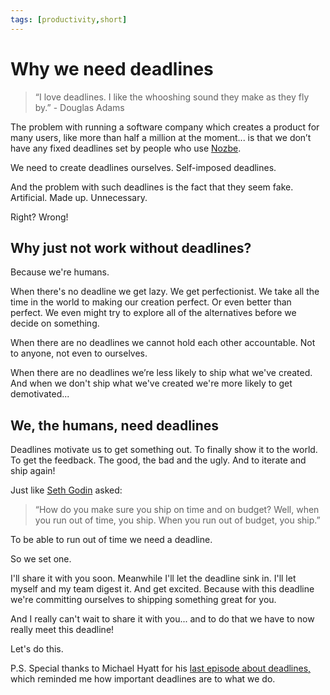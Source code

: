 ```yaml
---
tags: [productivity,short]
---
```


# Why we need deadlines

> “I love deadlines. I like the whooshing sound they make as they fly by.” - Douglas Adams

The problem with running a software company which creates a product for many users, like more than half a million at the moment... is that we don’t have any fixed deadlines set by people who use [Nozbe][n].

We need to create deadlines ourselves. Self-imposed deadlines.

And the problem with such deadlines is the fact that they seem fake. Artificial. Made up. Unnecessary.

Right? Wrong!

## Why just not work without deadlines? 

Because we're humans. 

When there's no deadline we get lazy. We get perfectionist. We take all the time in the world to making our creation perfect. Or even better than perfect. We even might try to explore all of the alternatives before we decide on something.

When there are no deadlines we cannot hold each other accountable. Not to anyone, not even to ourselves.

When there are no deadlines we’re less likely to ship what we've created. And when we don't ship what we've created we're more likely to get demotivated...

## We, the humans, need deadlines

Deadlines motivate us to get something out. To finally show it to the world. To get the feedback. The good, the bad and the ugly. And to iterate and ship again!

Just like [Seth Godin](https://seths.blog) asked:

> “How do you make sure you ship on time and on budget? Well, when you run out of time, you ship. When you run out of budget, you ship.”

To be able to run out of time we need a deadline.

So we set one.

I'll share it with you soon. Meanwhile I'll let the deadline sink in. I'll let myself and my team digest it. And get excited. Because with this deadline we're committing ourselves to shipping something great for you.

And I really can't wait to share it with you... and to do that we have to now really meet this deadline!

Let's do this.

P.S. Special thanks to Michael Hyatt for his [last episode about deadlines,](https://michaelhyatt.com/how-to-deliver-on-deadline/) which reminded me how important deadlines are to what we do.

[n]: https://michael.gratis/nozbe
[p]: /podcast